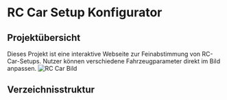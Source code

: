 # RC Car Setup Konfigurator

## Projektübersicht
Dieses Projekt ist eine interaktive Webseite zur Feinabstimmung von RC-Car-Setups. Nutzer können verschiedene Fahrzeugparameter direkt im Bild anpassen.
<img src="https://drive.google.com/uc?export=view&id=1tU2LKiupw5ez_jO97U387yM8tTOvV3uC" alt="RC Car Bild">

## Verzeichnisstruktur
